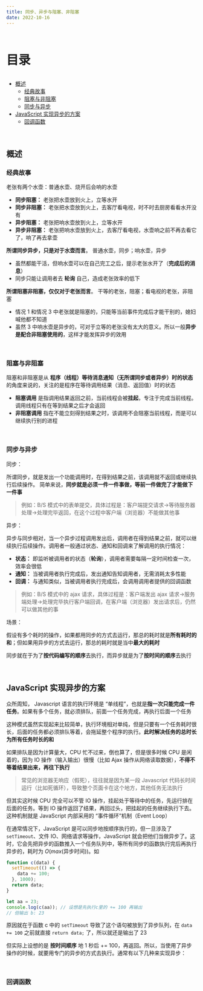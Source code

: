 ```yaml
---
title: 同步、异步与阻塞、非阻塞
date: 2022-10-16
---
```


<br><p style="font-size: 32px; font-weight: bold;">目录</p>

<!-- @import "[TOC]" {cmd="toc" depthFrom=2 depthTo=5 orderedList=false} -->

<!-- code_chunk_output -->

- [概述](#概述)
  - [经典故事](#经典故事)
  - [阻塞与非阻塞](#阻塞与非阻塞)
  - [同步与异步](#同步与异步)
- [JavaScript 实现异步的方案](#javascript-实现异步的方案)
  - [回调函数](#回调函数)

<!-- /code_chunk_output -->

<br>

## 概述

### 经典故事

老张有两个水壶：普通水壶、烧开后会响的水壶

- **同步阻塞：** 老张把水壶放到火上，立等水开
- **同步非阻塞：** 老张把水壶放到火上，去客厅看电视，时不时去厨房看看水开没有
- **异步阻塞：** 老张把响水壶放到火上，立等水开
- **异步非阻塞：** 老张把响水壶放到火上，去客厅看电视，水壶响之前不再去看它了，响了再去拿壶

**所谓同步异步，只是对于水壶而言**。 普通水壶，同步；响水壶，异步

- 虽然都能干活，但响水壶可以在自己完工之后，提示老张水开了（**完成后的消息**）
- 同步只能让调用者去 **轮询** 自己，造成老张效率的低下

**所谓阻塞非阻塞，仅仅对于老张而言**。 干等的老张，阻塞；看电视的老张，非阻塞

- 情况 1 和情况 3 中老张就是阻塞的，只能等当前事件完成后才能干别的，媳妇喊他都不知道
- 虽然 3 中响水壶是异步的，可对于立等的老张没有太大的意义。所以一般**异步是配合非阻塞使用的**，这样才能发挥异步的效用

<br>

### 阻塞与非阻塞

阻塞和非阻塞是从 **程序（线程）等待消息通知（无所谓同步或者异步）时的状态** 的角度来说的，关注的是程序在等待调用结果（消息、返回值）时的状态

- **阻塞调用** 是指调用结果返回之前，当前线程会被**挂起**，专注于完成当前线程。调用线程只有在等到结果之后才会返回
- **非阻塞调用** 指在不能立刻得到结果之时，该调用不会阻塞当前线程，而是可以继续执行别的进程

<br>

### 同步与异步

<div class="h5">同步：</div>

所谓同步，就是发出一个功能调用时，在得到结果之前，该调用就不返回或继续执行后续操作。 简单来说，**同步就是必须一件一件事做，等前一件做完了才能做下一件事**

> 例如：B/S 模式中的表单提交，具体过程是：客户端提交请求->等待服务器处理->处理完毕返回，在这个过程中客户端（浏览器）不能做其他事

<div class="h5">异步：</div>

异步与同步相对，当一个异步过程调用发出后，调用者在得到结果之前，就可以继续执行后续操作。调用者一般通过状态、通知和回调来了解调用的执行情况：

- **状态：** 即监听被调用者的状态（**轮询**），调用者需要每隔一定时间检查一次，效率会很低
- **通知：** 当被调用者执行完成后，发出通知告知调用者，无需消耗太多性能
- **回调：** 与通知类似，当被调用者执行完成后，会调用调用者提供的回调函数

> 例如：B/S 模式中的 ajax 请求，具体过程是：客户端发出 ajax 请求->服务端处理->处理完毕执行客户端回调，在客户端（浏览器）发出请求后，仍然可以做其他的事

<div class="h5">场景：</div>

假设有多个耗时的操作，如果都用同步的方式去运行，那总的耗时就是**所有耗时的和**；但如果用异步的方式去运行，那总的耗时就是当中**最大的耗时**

同步就在于为了**按代码编写的顺序**去执行，而异步就是为了**按时间的顺序**去执行

<br>

## JavaScript 实现异步的方案

众所周知， Javascript 语言的执行环境是 “单线程”，也就是**指一次只能完成一件任务**。如果有多个任务，就必须排队，前面一个任务完成，再执行后面一个任务

这种模式虽然实现起来比较简单，执行环境相对单纯，但是只要有一个任务耗时很长，后面的任务都必须排队等着，会拖延整个程序的执行。**此时解决任务的总时长为所有任务时长的和**

如果排队是因为计算量大，CPU 忙不过来，倒也算了，但是很多时候 CPU 是闲着的，因为 IO 操作（输入输出）很慢（比如 Ajax 操作从网络读取数据），**不得不等着结果出来，再往下执行**

> 常见的浏览器无响应（假死），往往就是因为某一段 Javascript 代码长时间运行（比如死循环），导致整个页面卡在这个地方，其他任务无法执行

但其实这时候 CPU 完全可以不管 IO 操作，挂起处于等待中的任务，先运行排在后面的任务。等到 IO 操作返回了结果，再回过头，把挂起的任务继续执行下去。这种机制就是 JavaScript 内部采用的 “事件循环”机制（Event Loop）

在通常情况下，JavaScript 是可以同步地按顺序执行的，但一旦涉及了 `setTimeout`、文件 IO、网络请求等操作，JavaScript 就会把他们当做异步了。这时，它会先把异步的函数推入一个任务队列中，等所有同步的函数执行完后再执行异步的，耗时为 $O(max(\text{异步时间}))$。如

```js {.line-numbers}
function c(data) {
  setTimeout(() => {
    data += 100;
  }, 1000);
  return data;
}

let aa = 23;
console.log(c(aa)); // 设想是先执行c里的 += 100 再输出
// 但输出 b: 23
```

原因就在于函数 c 中的 `setTimeout` 导致了这个语句被放到了异步队列，在 `data += 100` 之前就直接 `return data;` 了，所以就还是输出了 23

但实际上设想的是 **按时间顺序** 地 1 秒后 += 100，再返回。所以，当使用了异步操作的时候，就要用专门的异步的方式去执行。通常有以下几种来实现异步：

<br>

### 回调函数
